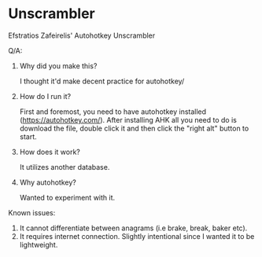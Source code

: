 # Unscrambler
Efstratios Zafeirelis' Autohotkey Unscrambler

Q/A:
1. Why did you make this?

   I thought it'd make decent practice for autohotkey/
2. How do I run it?

   First and foremost, you need to have autohotkey installed (https://autohotkey.com/). 
   After installing AHK all you need to do is download the file, double click it and then click the "right alt" button to start.

3. How does it work?

   It utilizes another database.

4. Why autohotkey?

   Wanted to experiment with it.

Known issues:
   1) It cannot differentiate between anagrams (i.e brake, break, baker etc).
   2) It requires internet connection. Slightly intentional since I wanted it to be lightweight.
